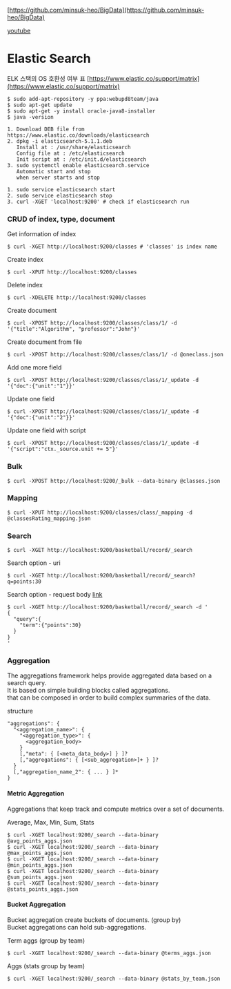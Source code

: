 [https://github.com/minsuk-heo/BigData](https://github.com/minsuk-heo/BigData)

[youtube](https://www.youtube.com/playlist?list=PLVNY1HnUlO24LCsgOxR_eK2Yi4sOgH9Pg)

# Elastic Search

ELK 스택의 OS 호환성 여부 표
[https://www.elastic.co/support/matrix](https://www.elastic.co/support/matrix)


```shell
$ sudo add-apt-repository -y ppa:webupd8team/java
$ sudo apt-get update
$ sudo apt-get -y install oracle-java8-installer
$ java -version
```

```
1. Download DEB file from https://www.elastic.co/downloads/elasticsearch
2. dpkg -i elasticsearch-5.1.1.deb
   Install at : /usr/share/elasticsearch
   Config file at : /etc/elasticsearch
   Init script at : /etc/init.d/elasticsearch
3. sudo systemctl enable elasticsearch.service
   Automatic start and stop
   when server starts and stop
```

```
1. sudo service elasticsearch start
2. sudo service elasticsearch stop
3. curl -XGET 'localhost:9200' # check if elasticsearch run
```

### CRUD of index, type, document

Get information of index
```shell
$ curl -XGET http://localhost:9200/classes # 'classes' is index name
```

Create index
```shell
$ curl -XPUT http://localhost:9200/classes
```

Delete index
```shell
$ curl -XDELETE http://localhost:9200/classes
```

Create document
```shell
$ curl -XPOST http://localhost:9200/classes/class/1/ -d '{"title":"Algorithm", "professor":"John"}'
```

Create document from file
```shell
$ curl -XPOST http://localhost:9200/classes/class/1/ -d @oneclass.json
```

Add one more field
```shell
$ curl -XPOST http://localhost:9200/classes/class/1/_update -d '{"doc":{"unit":"1"}}'
```

Update one field
```shell
$ curl -XPOST http://localhost:9200/classes/class/1/_update -d '{"doc":{"unit":"2"}}'
```

Update one field with script
```shell
$ curl -XPOST http://localhost:9200/classes/class/1/_update -d '{"script":"ctx._source.unit += 5"}'
```

### Bulk

```shell
$ curl -XPOST http://localhost:9200/_bulk --data-binary @classes.json
```

### Mapping

```shell
$ curl -XPUT http://localhost:9200/classes/class/_mapping -d @classesRating_mapping.json
```

### Search

```shell
$ curl -XGET http://localhost:9200/basketball/record/_search
```

Search option - uri
```shell
$ curl -XGET http://localhost:9200/basketball/record/_search?q=points:30
```

Search option - request body [link](https://www.elastic.co/guide/en/elasticsearch/reference/current/search-request-body.html)
```shell
$ curl -XGET http://localhost:9200/basketball/record/_search -d '
{
  "query":{
    "term":{"points":30}
  }
}
'
```

### Aggregation
The aggregations framework helps provide aggregated data based on a search query.    
It is based on simple building blocks called aggregations.    
that can be composed in order to build complex summaries of the data.

structure
```
"aggregations": {
  "<aggregation_name>": {
    "<aggregation_type>": {
      <aggregation_body>
    }
    [,"meta": { [<meta_data_body>] } ]?
    [,"aggregations": { [<sub_aggregation>]+ } ]?
  }
  [,"aggregation_name_2": { ... } ]*
}
```
#### Metric Aggregation
Aggregations that keep track and compute metrics over a set of documents.

Average, Max, Min, Sum, Stats
```
$ curl -XGET localhost:9200/_search --data-binary @avg_points_aggs.json
$ curl -XGET localhost:9200/_search --data-binary @max_points_aggs.json
$ curl -XGET localhost:9200/_search --data-binary @min_points_aggs.json
$ curl -XGET localhost:9200/_search --data-binary @sum_points_aggs.json
$ curl -XGET localhost:9200/_search --data-binary @stats_points_aggs.json
```

#### Bucket Aggregation
Bucket aggregation create buckets of documents. (group by)    
Bucket aggregations can hold sub-aggregations.

Term aggs (group by team)
```shell
$ curl -XGET localhost:9200/_search --data-binary @terms_aggs.json
```

Aggs (stats group by team)
```shell
$ curl -XGET localhost:9200/_search --data-binary @stats_by_team.json
```
